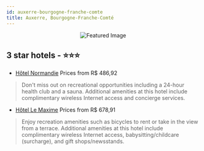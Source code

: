 ```yaml
---
id: auxerre-bourgogne-franche-comte
title: Auxerre, Bourgogne-Franche-Comté
---
```


<center><img src="https://i.travelapi.com/hotels/2000000/1200000/1199300/1199228/c32f77d6_z.jpg" alt="Featured Image" /></center>


##  3 star hotels - ⭐️⭐️⭐️

-    [Hôtel Normandie](https://us.hurb.com/hotels/auxerre/hotel-normandie-JNP-JP805733?cmp=18055) Prices from R$ 486,92
   > Don't miss out on recreational opportunities including a 24-hour health club and a sauna. Additional amenities at this hotel include complimentary wireless Internet access and concierge services.
-    [Hôtel Le Maxime](https://us.hurb.com/hotels/auxerre/hotel-le-maxime-JNP-JP972818?cmp=18055) Prices from R$ 678,91
   > Enjoy recreation amenities such as bicycles to rent or take in the view from a terrace. Additional amenities at this hotel include complimentary wireless Internet access, babysitting/childcare (surcharge), and gift shops/newsstands.
